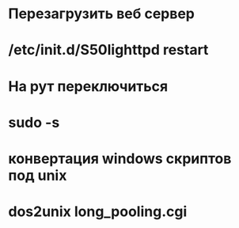# Перезагрузить веб сервер
# /etc/init.d/S50lighttpd restart

# На рут переключиться
# sudo -s

# конвертация windows скриптов под unix
#  dos2unix long_pooling.cgi
